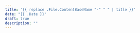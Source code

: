 ```yaml
---
title: '{{ replace .File.ContentBaseName "-" " " | title }}'
date: "{{ .Date }}"
draft: true
description: ""
---
```

